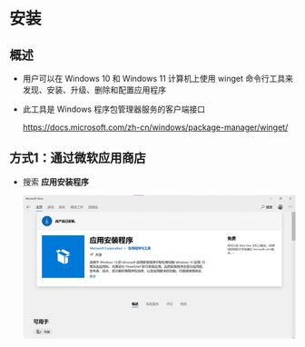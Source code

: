 # 安装

## 概述

  - 用户可以在 Windows 10 和 Windows 11 计算机上使用 winget 命令行工具来发现、安装、升级、删除和配置应用程序

  - &#x20;此工具是 Windows 程序包管理器服务的客户端接口

    <https://docs.microsoft.com/zh-cn/windows/package-manager/winget/>

## 方式1：通过微软应用商店

  - 搜索 **应用安装程序**

    ![](image/image_YenK7G32nW.png)

